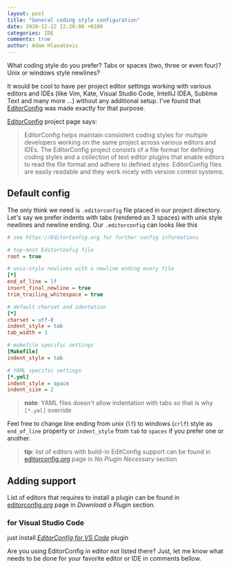 ```yaml
---
layout: post
title: "General coding style configuration"
date: 2020-12-22 12:20:00 +0100
categories: IDE
comments: true
author: Adam Hlavatovic
---
```


What coding style do you prefer? Tabs or spaces (two, three or even four)? Unix or windows style newlines? 

It would be cool to have per project editor settings working with various editors and IDEs (like Vim, Kate, Visual Studio Code, IntelliJ IDEA, Sublime Text and many more ...) without any additional setup. I've found that [EditorConfig](https://editorconfig.org/) was made exactly for that purpose.

[EditorConfig](https://editorconfig.org/) project page says:

> EditorConfig helps maintain consistent coding styles for multiple developers working on the same project across various editors and IDEs. The EditorConfig project consists of a file format for defining coding styles and a collection of text editor plugins that enable editors to read the file format and adhere to defined styles. EditorConfig files are easily readable and they work nicely with version control systems.

## Default config

The only think we need is `.editorconfig` file placed in our project directory. Let's say we prefer indents with tabs (rendered as 3 spaces) with unix style newlines and newline ending. Our `.editorconfig` can looks like this

```ini
# see https://EditorConfig.org for further config informations

# top-most EditorConfig file
root = true

# unix-style newlines with a newline ending every file
[*]
end_of_line = lf
insert_final_newline = true
trim_trailing_whitespace = true

# default charset and identation
[*]
charset = utf-8
indent_style = tab
tab_width = 3

# makefile specific settings
[Makefile]
indent_style = tab

# YAML specific settings
[*.yml]
indent_style = space
indent_size = 2
```

> **note**: YAML files doesn't allow indentation with tabs so that is why `[*.yml]` override

Feel free to change line ending from unix (`lf`) to windows (`crlf`) style as `end_of_line` property or `indent_style` from `tab` to `spaces` if you prefer one or another.

> **tip**: list of editors with build-in EditConfig support can be found in [editorconfig.org](https://editorconfig.org/) page in *No Plugin Necessary* section 

## Adding support

List of editors that requires to install a plugin can be found in [editorconfig.org](https://editorconfig.org/) page in *Download a Plugin* section. 

### for Visual Studio Code

just install [*EditorConfig for VS Code*](https://marketplace.visualstudio.com/items?itemName=EditorConfig.EditorConfig) plugin


Are you using EditorConfig in editor not listed there? Just, let me know what needs to be done for your favorite editor or IDE in comments bellow.
